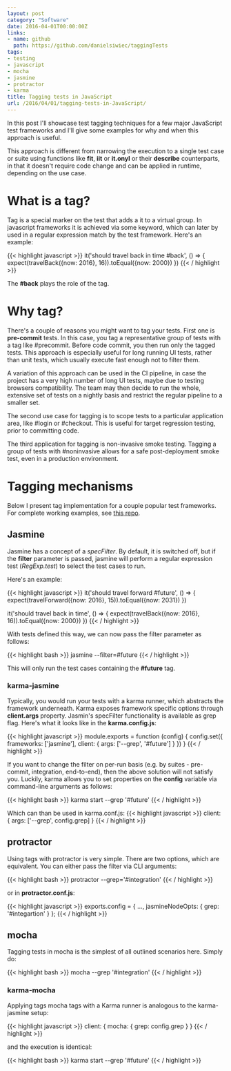 ```yaml
---
layout: post
category: "Software"
date: 2016-04-01T00:00:00Z
links:
- name: github
  path: https://github.com/danielsiwiec/taggingTests
tags:
- testing
- javascript
- mocha
- jasmine
- protractor
- karma
title: Tagging tests in JavaScript
url: /2016/04/01/tagging-tests-in-JavaScript/
---
```


In this post I'll showcase test tagging techniques for a few major JavaScript test frameworks and I'll give some examples for why and when this approach is useful.

This approach is different from narrowing the execution to a single test case or suite using functions like **fit**, **iit** or **it.onyl** or their **describe** counterparts, in that it doesn't require code change and can be applied in runtime, depending on the use case.

# What is a tag?

Tag is a special marker on the test that adds a it to a virtual group. In javascript frameworks it is achieved via some keyword, which can later by used in a regular expression match by the test framework. Here's an example:

{{< highlight javascript >}}
it('should travel back in time #back', () => {
  expect(travelBack({now: 2016}, 16)).toEqual({now: 2000})
})
{{< / highlight >}}

The **#back** plays the role of the tag.

# Why tag?

There's a couple of reasons you might want to tag your tests. First one is **pre-commit** tests. In this case, you tag a representative group of tests with a tag like #precommit. Before code commit, you then run only the tagged tests. This approach is especially useful for long running UI tests, rather than unit tests, which usually execute fast enough not to filter them.

A variation of this approach can be used in the CI pipeline, in case the project has a very high number of long UI tests, maybe due to testing browsers compatibility. The team may then decide to run the whole, extensive set of tests on a nightly basis and restrict the regular pipeline to a smaller set.

The second use case for tagging is to scope tests to a particular application area, like #login or #checkout. This is useful for target regression testing, prior to committing code.

The third application for tagging is non-invasive smoke testing. Tagging a group of tests with #noninvasive allows for a safe post-deployment smoke test, even in a production environment.

# Tagging mechanisms

Below I present tag implementation for a couple popular test frameworks. For complete working examples, see [this repo](https://github.com/danielsiwiec/taggingTests).

## Jasmine
Jasmine has a concept of a *specFilter*. By default, it is switched off, but if the **filter** parameter is passed, jasmine will perform a regular expression test (*RegExp.test*) to select the test cases to run.

Here's an example:

{{< highlight javascript >}}
it('should travel forward #future', () => {
  expect(travelForward({now: 2016}, 15)).toEqual({now: 2031})
})

it('should travel back in time', () => {
  expect(travelBack({now: 2016}, 16)).toEqual({now: 2000})
})
{{< / highlight >}}

With tests defined this way, we can now pass the filter parameter as follows:

{{< highlight bash >}}
jasmine --filter=#future
{{< / highlight >}}

This will only run the test cases containing the **#future** tag.

### karma-jasmine

Typically, you would run your tests with a karma runner, which abstracts the framework underneath. Karma exposes framework specific options through **client.args** property. Jasmin's specFilter functionality is available as grep flag. Here's what it looks like in the **karma.config.js**:

{{< highlight javascript >}}
module.exports = function (config) {
  config.set({
    frameworks: ['jasmine'],
    client: {
      args: ['--grep', '#future']
    }
  })
}
{{< / highlight >}}

If you want to change the filter on per-run basis (e.g. by suites - pre-commit, integration, end-to-end), then the above solution will not satisfy you. Luckily, karma allows you to set properties on the **config** variable via command-line arguments as follows:

{{< highlight bash >}}
karma start --grep '#future'
{{< / highlight >}}

Which can than be used in karma.conf.js:
{{< highlight javascript >}}
client: {
  args: ['--grep', config.grep]
}
{{< / highlight >}}

## protractor

Using tags with protractor is very simple. There are two options, which are equivalent. You can either pass the filter via CLI arguments:

{{< highlight bash >}}
protractor --grep='#integration'
{{< / highlight >}}

or in **protractor.conf.js**:

{{< highlight javascript >}}
exports.config = {
  ...,
  jasmineNodeOpts: {
    grep: '#integartion'
  }
};
{{< / highlight >}}

## mocha

Tagging tests in mocha is the simplest of all outlined scenarios here. Simply do:

{{< highlight bash >}}
mocha --grep '#integration'
{{< / highlight >}}

### karma-mocha

Applying tags mocha tags with a Karma runner is analogous to the karma-jasmine setup:

{{< highlight javascript >}}
client: {
  mocha: {
    grep: config.grep
  }
}
{{< / highlight >}}

and the execution is identical:

{{< highlight bash >}}
karma start --grep '#future'
{{< / highlight >}}
